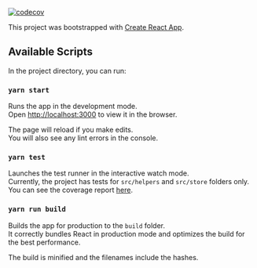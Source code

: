 [![codecov](https://codecov.io/gh/husnimun/sorabel-test/branch/master/graph/badge.svg)](https://codecov.io/gh/husnimun/sorabel-test)

This project was bootstrapped with [Create React App](https://github.com/facebook/create-react-app).

## Available Scripts

In the project directory, you can run:

### `yarn start`

Runs the app in the development mode.<br>
Open [http://localhost:3000](http://localhost:3000) to view it in the browser.

The page will reload if you make edits.<br>
You will also see any lint errors in the console.

### `yarn test`

Launches the test runner in the interactive watch mode.<br>
Currently, the project has tests for `src/helpers` and `src/store` folders only. You can see the coverage report [here](https://codecov.io/gh/husnimun/sorabel-test).


### `yarn run build`

Builds the app for production to the `build` folder.<br>
It correctly bundles React in production mode and optimizes the build for the best performance.

The build is minified and the filenames include the hashes.<br>
